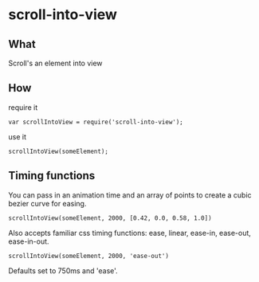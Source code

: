 # scroll-into-view

## What

Scroll's an element into view

## How

require it

    var scrollIntoView = require('scroll-into-view');

use it

    scrollIntoView(someElement);

## Timing functions

You can pass in an animation time and an array of points to create a cubic bezier curve for easing.

    scrollIntoView(someElement, 2000, [0.42, 0.0, 0.58, 1.0])

Also accepts familiar css timing functions: ease, linear, ease-in, ease-out, ease-in-out.

    scrollIntoView(someElement, 2000, 'ease-out')

Defaults set to 750ms and 'ease'.
